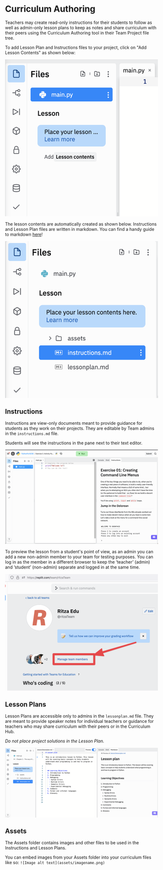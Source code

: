 # Curriculum Authoring

Teachers may create read-only instructions for their students to follow as well as admin-only lesson plans to keep as notes and share curriculum with their peers using the Curriculum Authoring tool in their Team Project file tree.

To add Lesson Plan and Instructions files to your project, click on "Add Lesson Contents" as shown below:

![Add Lesson Contents](https://raw.githubusercontent.com/ritza-co/handbook/main/site/assets/images/Add%20_lesson_contents.png)

The lesson contents are automatically created as shown below. Instructions and Lesson Plan files are written in markdown. You can find a handy guide to markdown [here](https://www.markdownguide.org/cheat-sheet/)!

![Lesson Contents](https://raw.githubusercontent.com/ritza-co/handbook/main/site/assets/images/Lesson%20contents.png)

## Instructions

Instructions are view-only documents meant to provide guidance for students as they work on their projects. They are editable by Team admins in the `instructions.md` file.

Students will see the instructions in the pane next to their text editor.

![Student View](https://raw.githubusercontent.com/ritza-co/handbook/main/site/assets/images/Student%20view.png)

To preview the lesson from a student's point of view, as an admin you can add a new non-admin member to your team for testing purposes. You can log in as the member in a different browser to keep the ‘teacher’ (admin) and ‘student’ (non-admin) separate and logged in at the same time. 

![Manage team members](https://raw.githubusercontent.com/ritza-co/handbook/main/site/assets/images/Manage%20team%20members.png)

## Lesson Plans

Lesson Plans are accessible only to admins in the `lessonplan.md` file. They are meant to provide speaker notes for individual teachers or guidance for teachers who may share curriculum with their peers or in the Curriculum Hub.

_Do not place project solutions in the Lesson Plan._

![Teacher View](https://raw.githubusercontent.com/ritza-co/handbook/main/site/assets/images/Teacher%20view.png)

## Assets

The Assets folder contains images and other files to be used in the Instructions and Lesson Plans.

You can embed images from your Assets folder into your curriculum files like so: `![Image alt text](assets/imagename.png)`